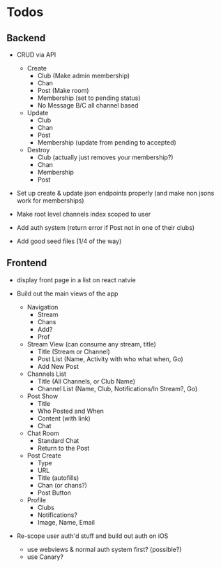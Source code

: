 # Todos

## Backend

- CRUD via API
  - Create
    - Club (Make admin membership)
    - Chan
    - Post (Make room)
    - Membership (set to pending status)
    - No Message B/C all channel based
  - Update
    - Club
    - Chan
    - Post
    - Membership (update from pending to accepted)
  - Destroy
    - Club (actually just removes your membership?)
    - Chan
    - Membership 
    - Post

- Set up create & update json endpoints properly (and make non jsons work for memberships)

- Make root level channels index scoped to user

- Add auth system (return error if Post not in one of their clubs)

- Add good seed files (1/4 of the way)

## Frontend

- display front page in a list on react natvie

- Build out the main views of the app
  - Navigation
    - Stream
    - Chans
    - Add?
    - Prof
  - Stream View (can consume any stream, title)
    - Title (Stream or Channel)
    - Post List (Name, Activity with who what when, Go)
    - Add New Post
  - Channels List
    - Title (All Channels, or Club Name)
    - Channel List (Name, Club, Notifications/In Stream?, Go)
  - Post Show
    - Title
    - Who Posted and When
    - Content (with link)
    - Chat
  - Chat Room
    - Standard Chat
    - Return to the Post
  - Post Create
    - Type
    - URL
    - Title (autofills)
    - Chan (or chans?)
    - Post Button
  - Profile
    - Clubs
    - Notifications?
    - Image, Name, Email

- Re-scope user auth'd stuff and build out auth on iOS
  - use webviews & normal auth system first? (possible?)
  - use Canary?
